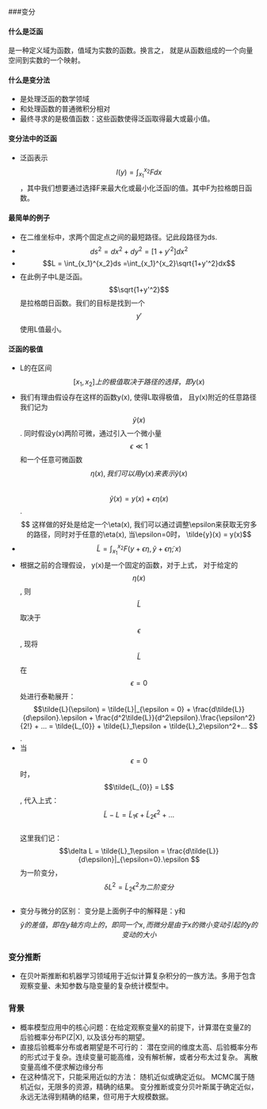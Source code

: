 ###变分
#### 什么是泛函
是一种定义域为函数，值域为实数的函数。换言之， 就是从函数组成的一个向量空间到实数的一个映射。
#### 什么是变分法
- 是处理泛函的数学领域
- 和处理函数的普通微积分相对
- 最终寻求的是极值函数：这些函数使得泛函取得最大或最小值。

#### 变分法中的泛函
- 泛函表示
$$I(y) = \int_{x_1}^{x_2}Fdx$$，其中我们想要通过选择F来最大化或最小化泛函I的值。其中F为拉格朗日函数。

#### 最简单的例子
- 在二维坐标中，求两个固定点之间的最短路径。记此段路径为ds.
- $$ds^2 = dx^2 + dy^2 = [1+y'^2]dx^2$$ 
- $$L = \int_{x_1}^{x_2}ds =\int_{x_1}^{x_2}\sqrt{1+y'^2}dx$$
- 在此例子中L是泛函。$$\sqrt{1+y'^2}$$是拉格朗日函数。我们的目标是找到一个$$y'$$使用L值最小。

#### 泛函的极值
- L的在区间$$[x_1, x_2]上的极值取决于路径的选择， 即y(x)$$
- 我们有理由假设存在这样的函数y(x), 使得L取得极值， 且y(x)附近的任意路径我们记为$$\tilde{y}(x)$$. 同时假设y(x)两阶可微，通过引入一个微小量$$\epsilon \ll 1 $$ 和一个任意可微函数$$\eta(x), 我们可以用y(x)来表示\tilde{y}(x)$$ <br/>
 $$\tilde{y}(x) = y(x) + \epsilon \eta(x)$$ . <br/>
 $$ 这样做的好处是给定一个\eta(x), 我们可以通过调整\epsilon来获取无穷多的路径，同时对于任意的\eta(x), 当\epsilon=0时， \tilde{y}(x) = y(x)$$
- $$\tilde{L} = \int_{x_1}^{x_2}F(y+\epsilon \eta, \tilde{y}+\epsilon \tilde{\eta}; x)$$
- 根据之前的合理假设， y(x)是一个固定的函数，对于上式， 对于给定的$$\eta(x)$$, 则$$\tilde{L}$$取决于$$\epsilon$$,  现将$$\tilde{L}$$在$$\epsilon = 0$$处进行泰勒展开：
 $$\tilde{L}(\epsilon) = \tilde{L}|_{\epsilon = 0} + \frac{d\tilde{L}}{d\epsilon}.\epsilon + \frac{d^2\tilde{L}}{d^2\epsilon}.\frac{\epsilon^2}{2!} + ... = \tilde{L_{0}} + \tilde{L}_1\epsilon + \tilde{L}_2\epsilon^2+...  $$.  
- 当$$\epsilon=0$$时， $$\tilde{L_{0}} = L$$, 代入上式： <br/>
 $$\tilde{L} - L = \tilde{L}_1\epsilon + \tilde{L}_2\epsilon^2+... $$ <br/>
 这里我们记： $$\delta L = \tilde{L}_1\epsilon = \frac{d\tilde{L}}{d\epsilon}|_{\epsilon=0}.\epsilon   $$ 为一阶变分， $$\delta L^2 = \tilde{L}_2\epsilon^2 为二阶变分 $$ <br/>
- 变分与微分的区别： 变分是上面例子中的解释是：y和$$\tilde{y}的差值，即在y轴方向上的，即同一个x, 而微分是由于x的微小变动引起的y的变动的大小$$ 

### 变分推断
- 在贝叶斯推断和机器学习领域用于近似计算复杂积分的一族方法。多用于包含观察变量、未知参数与隐变量的复杂统计模型中。

### 背景
- 概率模型应用中的核心问题：在给定观察变量X的前提下，计算潜在变量Z的后验概率分布P(Z|X), 以及该分布的期望。
- 直接后验概率分布或者期望是不可行的： 潜在空间的维度太高、后验概率分布的形式过于复杂。连续变量可能高维，没有解析解，或者分布太过复杂。 离散变量高维不便求解边缘分布
- 在这种情况下，只能采用近似的方法： 随机近似或确定近似。 MCMC属于随机近似，无限多的资源，精确的结果。 变分推断或变分贝叶斯属于确定近似， 永远无法得到精确的结果，但可用于大规模数据。
 




